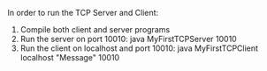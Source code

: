 In order to run the TCP Server and Client:
1. Compile both client and server programs
2. Run the server on port 10010: java MyFirstTCPServer 10010
3. Run the client on localhost and port 10010: java MyFirstTCPClient localhost "Message" 10010